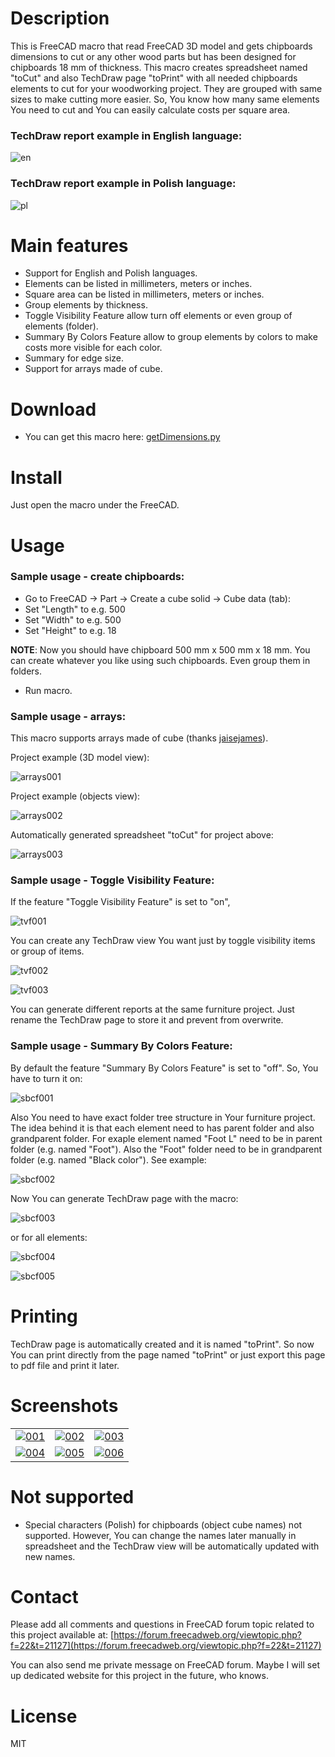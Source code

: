 # Description

This is FreeCAD macro that read FreeCAD 3D model and gets chipboards dimensions to cut or any other wood parts but has been designed for chipboards 18 mm of thickness. This macro creates spreadsheet named "toCut" and also TechDraw page "toPrint" with all needed chipboards elements to cut for your woodworking project. They are grouped with same sizes to make cutting more easier. So, You know how many same elements You need to cut and You can easily calculate costs per square area.

### TechDraw report example in English language:

![en](https://raw.githubusercontent.com/dprojects/getDimensions/master/screenshots/lang_en.png)

### TechDraw report example in Polish language:

![pl](https://raw.githubusercontent.com/dprojects/getDimensions/master/screenshots/lang_pl.png)

# Main features

* Support for English and Polish languages.
* Elements can be listed in millimeters, meters or inches.
* Square area can be listed in millimeters, meters or inches.
* Group elements by thickness.
* Toggle Visibility Feature allow turn off elements or even group of elements (folder).
* Summary By Colors Feature allow to group elements by colors to make costs more visible for each color.
* Summary for edge size.
* Support for arrays made of cube.

# Download

* You can get this macro here: [getDimensions.py](https://raw.githubusercontent.com/dprojects/getDimensions/master/getDimensions.py)

# Install

Just open the macro under the FreeCAD.

# Usage

### Sample usage - create chipboards:

* Go to FreeCAD -> Part -> Create a cube solid -> Cube data (tab):
* Set "Length" to e.g. 500
* Set "Width" to e.g. 500
* Set "Height" to e.g. 18

**NOTE**: Now you should have chipboard 500 mm x 500 mm x 18 mm. You can create whatever you like using such chipboards. Even group them in folders.

* Run macro.

### Sample usage - arrays:

This macro supports arrays made of cube (thanks [jaisejames](https://forum.freecadweb.org/memberlist.php?mode=viewprofile&u=10269)).

Project example (3D model view):

![arrays001](https://raw.githubusercontent.com/dprojects/getDimensions/master/screenshots/arrays001.png)

Project example (objects view):

![arrays002](https://raw.githubusercontent.com/dprojects/getDimensions/master/screenshots/arrays002.png)

Automatically generated spreadsheet "toCut" for project above:

![arrays003](https://raw.githubusercontent.com/dprojects/getDimensions/master/screenshots/arrays003.png)

### Sample usage - Toggle Visibility Feature:

If the feature "Toggle Visibility Feature" is set to "on", 

![tvf001](https://raw.githubusercontent.com/dprojects/getDimensions/master/screenshots/tvf001.png)

You can create any TechDraw view You want just by toggle visibility items or group of items. 

![tvf002](https://raw.githubusercontent.com/dprojects/getDimensions/master/screenshots/tvf002.png)

![tvf003](https://raw.githubusercontent.com/dprojects/getDimensions/master/screenshots/tvf003.png)

You can generate different reports at the same furniture project. Just rename the TechDraw page 
to store it and prevent from overwrite.

### Sample usage - Summary By Colors Feature:

By default the feature "Summary By Colors Feature" is set to "off". So, You have to turn it on:

![sbcf001](https://raw.githubusercontent.com/dprojects/getDimensions/master/screenshots/sbcf001.png)

Also You need to have exact folder tree structure in Your furniture project. The idea behind it is 
that each element need to has parent folder and also grandparent folder. For exaple element named 
"Foot L" need to be in parent folder (e.g. named "Foot"). Also the "Foot" folder need to be in 
grandparent folder (e.g. named "Black color"). See example: 

![sbcf002](https://raw.githubusercontent.com/dprojects/getDimensions/master/screenshots/sbcf002.png)

Now You can generate TechDraw page with the macro:

![sbcf003](https://raw.githubusercontent.com/dprojects/getDimensions/master/screenshots/sbcf003.png)

or for all elements:

![sbcf004](https://raw.githubusercontent.com/dprojects/getDimensions/master/screenshots/sbcf004.png)

![sbcf005](https://raw.githubusercontent.com/dprojects/getDimensions/master/screenshots/sbcf005.png)

# Printing

TechDraw page is automatically created and it is named "toPrint". So now You can print directly from the 
page named "toPrint" or just export this page to pdf file and print it later. 

# Screenshots

|   |   |   |
|---|---|---|
| [![001](https://raw.githubusercontent.com/dprojects/getDimensions/master/screenshots/matrix/001.png)](https://raw.githubusercontent.com/dprojects/getDimensions/master/screenshots/matrix/001.png) | [![002](https://raw.githubusercontent.com/dprojects/getDimensions/master/screenshots/matrix/002.png)](https://raw.githubusercontent.com/dprojects/getDimensions/master/screenshots/matrix/002.png) | [![003](https://raw.githubusercontent.com/dprojects/getDimensions/master/screenshots/matrix/003.png)](https://raw.githubusercontent.com/dprojects/getDimensions/master/screenshots/matrix/003.png) |
| [![004](https://raw.githubusercontent.com/dprojects/getDimensions/master/screenshots/matrix/004.png)](https://raw.githubusercontent.com/dprojects/getDimensions/master/screenshots/matrix/004.png) | [![005](https://raw.githubusercontent.com/dprojects/getDimensions/master/screenshots/matrix/005.png)](https://raw.githubusercontent.com/dprojects/getDimensions/master/screenshots/matrix/005.png) | [![006](https://raw.githubusercontent.com/dprojects/getDimensions/master/screenshots/matrix/006.png)](https://raw.githubusercontent.com/dprojects/getDimensions/master/screenshots/matrix/006.png) |

# Not supported

* Special characters (Polish) for chipboards (object cube names) not supported. However, You can change 
the names later manually in spreadsheet and the TechDraw view will be automatically updated with new names. 

# Contact

Please add all comments and questions in FreeCAD forum topic related to this project available at:
[https://forum.freecadweb.org/viewtopic.php?f=22&t=21127](https://forum.freecadweb.org/viewtopic.php?f=22&t=21127)

You can also send me private message on FreeCAD forum. Maybe I will set up dedicated website for this project in the future, who knows.

# License

MIT
